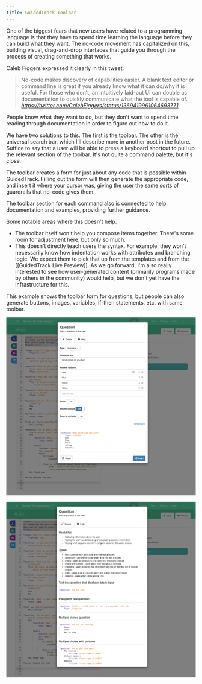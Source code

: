 ```yaml
---
title: GuidedTrack Toolbar
---
```

One of the biggest fears that new users have related to a programming language is that they have to spend time learning the language before they can build what they want. The no-code movement has capitalized on this, building visual, drag-and-drop interfaces that guide you through the process of creating something that works.

Caleb Figgers expressed it clearly in this tweet:

<blockquote class="quoteback" darkmode="" data-title="Caleb%20Figgers%20on%20Twitter" data-author="" cite="https://twitter.com/CalebFiggers/status/1369419961064693771">No-code makes discovery of capabilities easier. A blank text editor or command line is great if you already know what it can do/why it is useful. For those who don’t, an intuitively laid-out UI can double as documentation to quickly communicate what the tool is capable of.<footer> <cite><a href="https://twitter.com/CalebFiggers/status/1369419961064693771">https://twitter.com/CalebFiggers/status/1369419961064693771</a></cite></footer></blockquote><script note="" src="https://cdn.jsdelivr.net/gh/Blogger-Peer-Review/quotebacks@1/quoteback.js"></script>

People know what they want to do, but they don't want to spend time reading through documentation in order to figure out how to do it.

We have two solutions to this. The first is the toolbar. The other is the universal search bar, which I'll describe more in another post in the future. Suffice to say that a user will be able to press a keyboard shortcut to pull up the relevant section of the toolbar. It's not quite a command palette, but it's close.

The toolbar creates a form for just about any code that is possible within GuidedTrack. Filling out the form will then generate the appropriate code, and insert it where your cursor was, giving the user the same sorts of guardrails that no-code gives them.

The toolbar section for each command also is connected to help documentation and examples, providing further guidance.

Some notable areas where this doesn't help:
* The toolbar itself won't help you compose items together. There's some room for adjustment here, but only so much.
* This doesn't directly teach users the syntax. For example, they won't necessarily know how indentation works with attributes and branching logic. We expect them to pick that up from the templates and from the [[GuidedTrack Live Preview]]. As we go forward, I'm also really interested to see how user-generated content (primarily programs made by others in the community) would help, but we don't yet have the infrastructure for this.

This example shows the toolbar form for questions, but people can also generate buttons, images, variables, if-then statements, etc. with same toolbar.

![](/assets/blogpics/guidedtrack-toolbar-question.png)

![](/assets/blogpics/guidedtrack-toolbar-question-help.png)